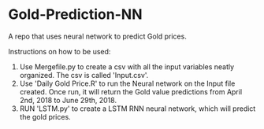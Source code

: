 # Gold-Prediction-NN
A repo that uses neural network to predict Gold prices.

Instructions on how to be used:
1. Use Mergefile.py to create a csv with all the input variables neatly organized. The csv is called 'Input.csv'.
2. Use 'Daily Gold Price.R' to run the Neural network on the Input file created. Once run, it will return the Gold value predictions from April 2nd, 2018 to June 29th, 2018. 
3. RUN 'LSTM.py' to create a LSTM RNN neural network, which will predict the gold prices. 
